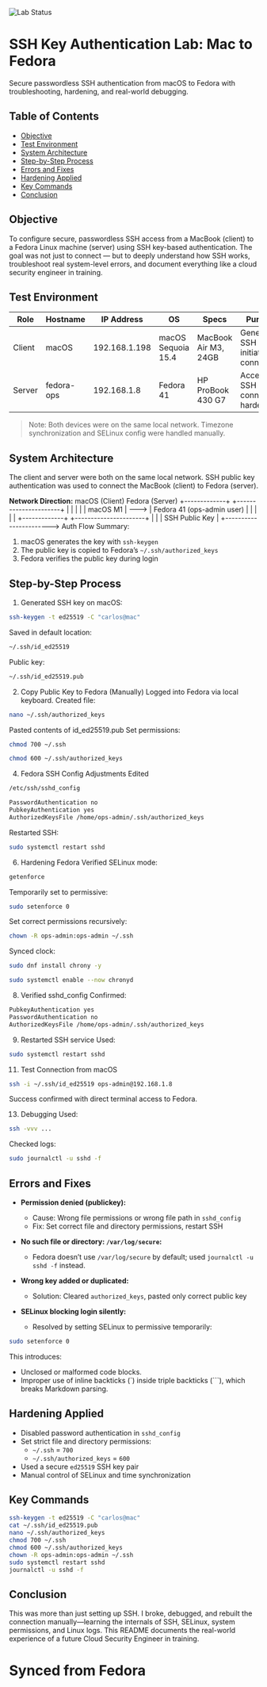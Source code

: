 ![Lab Status](https://img.shields.io/badge/status-Completed-success)
# SSH Key Authentication Lab: Mac to Fedora
Secure passwordless SSH authentication from macOS to Fedora with troubleshooting, hardening, and real-world debugging.

## Table of Contents
- [Objective](#objective)
- [Test Environment](#test-environment)
- [System Architecture](#system-architecture)
- [Step-by-Step Process](#step-by-step-process)
- [Errors and Fixes](#errors-and-fixes)
- [Hardening Applied](#hardening-applied)
- [Key Commands](#key-commands)
- [Conclusion](#conclusion)

## Objective

To configure secure, passwordless SSH access from a MacBook (client) to a Fedora Linux machine (server) using SSH key-based authentication. The goal was not just to connect — but to deeply understand how SSH works, troubleshoot real system-level errors, and document everything like a cloud security engineer in training.

## Test Environment

| Role   | Hostname | IP Address     | OS                   | Specs                  | Purpose                                |
|--------|----------|----------------|----------------------|------------------------|----------------------------------------|
| Client | macOS    | 192.168.1.198  | macOS Sequoia 15.4   | MacBook Air M3, 24GB   | Generates SSH key & initiates connection |
| Server | fedora-ops | 192.168.1.8  | Fedora 41            | HP ProBook 430 G7      | Accepts SSH connection, hardened       |

> Note: Both devices were on the same local network. Timezone synchronization and SELinux config were handled manually.
>

## System Architecture

The client and server were both on the same local network. SSH public key authentication was used to connect the MacBook (client) to Fedora (server).

**Network Direction:**
macOS (Client)          Fedora (Server)
+-------------+         +----------------------+
|             |         |                      |
|  macOS M1   |  --->   |  Fedora 41 (ops-admin user) |
|             |         |                      |
+-------------+         +----------------------+
        |                        |
        |     SSH Public Key     |
        +-----------------------> 
Auth Flow Summary:
1. macOS generates the key with `ssh-keygen`
2. The public key is copied to Fedora’s `~/.ssh/authorized_keys`
3. Fedora verifies the public key during login

## Step-by-Step Process

1. Generated SSH key on macOS:
```bash
ssh-keygen -t ed25519 -C "carlos@mac"
```
Saved in default location: 
```bash
~/.ssh/id_ed25519
```
Public key: 
```bash
~/.ssh/id_ed25519.pub
```

2. Copy Public Key to Fedora (Manually)
Logged into Fedora via local keyboard.
Created file:
```bash
nano ~/.ssh/authorized_keys
```
Pasted contents of id_ed25519.pub
Set permissions:
```bash
chmod 700 ~/.ssh
```
```bash
chmod 600 ~/.ssh/authorized_keys
```

4. Fedora SSH Config Adjustments
Edited
```bash
/etc/ssh/sshd_config
```
```bash
PasswordAuthentication no
PubkeyAuthentication yes
AuthorizedKeysFile /home/ops-admin/.ssh/authorized_keys
```

Restarted SSH:
```bash
sudo systemctl restart sshd
```

6. Hardening Fedora
Verified SELinux mode:
```bash
getenforce
```
Temporarily set to permissive:
```bash
sudo setenforce 0
```
Set correct permissions recursively:
```bash
chown -R ops-admin:ops-admin ~/.ssh
```
Synced clock:
```bash
sudo dnf install chrony -y
```
```bash
sudo systemctl enable --now chronyd
```

8. Verified sshd_config
Confirmed:
```bash
PubkeyAuthentication yes
PasswordAuthentication no
AuthorizedKeysFile /home/ops-admin/.ssh/authorized_keys
```

9. Restarted SSH service
Used:
```bash
sudo systemctl restart sshd
```

11. Test Connection from macOS
```bash
ssh -i ~/.ssh/id_ed25519 ops-admin@192.168.1.8
```
Success confirmed with direct terminal access to Fedora.

13. Debugging
Used:
```bash
ssh -vvv ...
```
Checked logs:
```bash
sudo journalctl -u sshd -f
```


## Errors and Fixes

- **Permission denied (publickey):**
  - Cause: Wrong file permissions or wrong file path in `sshd_config`
  - Fix: Set correct file and directory permissions, restart SSH

- **No such file or directory: `/var/log/secure`:**
  - Fedora doesn’t use `/var/log/secure` by default; used `journalctl -u sshd -f` instead.

- **Wrong key added or duplicated:**
  - Solution: Cleared `authorized_keys`, pasted only correct public key

- **SELinux blocking login silently:**
  - Resolved by setting SELinux to permissive temporarily:
```bash
sudo setenforce 0
```
    
This introduces:
- Unclosed or malformed code blocks.
- Improper use of inline backticks (`) inside triple backticks (```), which breaks Markdown parsing.

## Hardening Applied

- Disabled password authentication in `sshd_config`
- Set strict file and directory permissions:
  - `~/.ssh` = `700`
  - `~/.ssh/authorized_keys` = `600`
- Used a secure `ed25519` SSH key pair
- Manual control of SELinux and time synchronization

## Key Commands

```bash
ssh-keygen -t ed25519 -C "carlos@mac"
cat ~/.ssh/id_ed25519.pub
nano ~/.ssh/authorized_keys
chmod 700 ~/.ssh
chmod 600 ~/.ssh/authorized_keys
chown -R ops-admin:ops-admin ~/.ssh
sudo systemctl restart sshd
journalctl -u sshd -f
```

## Conclusion

This was more than just setting up SSH. I broke, debugged, and rebuilt the connection manually—learning the internals of SSH, SELinux, system permissions, and Linux logs. This README documents the real-world experience of a future Cloud Security Engineer in training.
# Synced from Fedora
